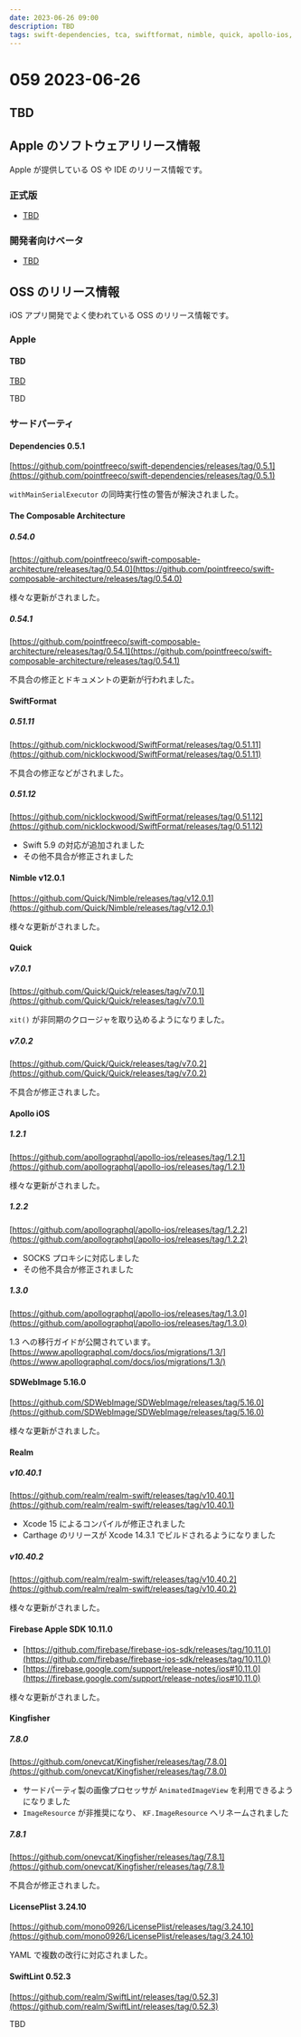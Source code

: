```yaml
---
date: 2023-06-26 09:00
description: TBD
tags: swift-dependencies, tca, swiftformat, nimble, quick, apollo-ios, sdwebimage, realm, firebase, kingfisher, licenseplist, swiftlint
---
```

# 059 2023-06-26

## TBD



## Apple のソフトウェアリリース情報

Apple が提供している OS や IDE のリリース情報です。

### 正式版

- [TBD](TBD)

### 開発者向けベータ

- [TBD](TBD)

## OSS のリリース情報

iOS アプリ開発でよく使われている OSS のリリース情報です。

### Apple

#### TBD

[TBD](TBD)

TBD

### サードパーティ

#### Dependencies 0.5.1

[https://github.com/pointfreeco/swift-dependencies/releases/tag/0.5.1](https://github.com/pointfreeco/swift-dependencies/releases/tag/0.5.1)

`withMainSerialExecutor` の同時実行性の警告が解決されました。

#### The Composable Architecture

##### 0.54.0

[https://github.com/pointfreeco/swift-composable-architecture/releases/tag/0.54.0](https://github.com/pointfreeco/swift-composable-architecture/releases/tag/0.54.0)

様々な更新がされました。

##### 0.54.1

[https://github.com/pointfreeco/swift-composable-architecture/releases/tag/0.54.1](https://github.com/pointfreeco/swift-composable-architecture/releases/tag/0.54.1)

不具合の修正とドキュメントの更新が行われました。

#### SwiftFormat

##### 0.51.11

[https://github.com/nicklockwood/SwiftFormat/releases/tag/0.51.11](https://github.com/nicklockwood/SwiftFormat/releases/tag/0.51.11)

不具合の修正などがされました。

##### 0.51.12

[https://github.com/nicklockwood/SwiftFormat/releases/tag/0.51.12](https://github.com/nicklockwood/SwiftFormat/releases/tag/0.51.12)

- Swift 5.9 の対応が追加されました
- その他不具合が修正されました

#### Nimble v12.0.1

[https://github.com/Quick/Nimble/releases/tag/v12.0.1](https://github.com/Quick/Nimble/releases/tag/v12.0.1)

様々な更新がされました。

#### Quick

##### v7.0.1

[https://github.com/Quick/Quick/releases/tag/v7.0.1](https://github.com/Quick/Quick/releases/tag/v7.0.1)

`xit()` が非同期のクロージャを取り込めるようになりました。

##### v7.0.2

[https://github.com/Quick/Quick/releases/tag/v7.0.2](https://github.com/Quick/Quick/releases/tag/v7.0.2)

不具合が修正されました。

#### Apollo iOS

##### 1.2.1

[https://github.com/apollographql/apollo-ios/releases/tag/1.2.1](https://github.com/apollographql/apollo-ios/releases/tag/1.2.1)

様々な更新がされました。

##### 1.2.2

[https://github.com/apollographql/apollo-ios/releases/tag/1.2.2](https://github.com/apollographql/apollo-ios/releases/tag/1.2.2)

- SOCKS プロキシに対応しました
- その他不具合が修正されました

##### 1.3.0

[https://github.com/apollographql/apollo-ios/releases/tag/1.3.0](https://github.com/apollographql/apollo-ios/releases/tag/1.3.0)

1.3 への移行ガイドが公開されています。  
[https://www.apollographql.com/docs/ios/migrations/1.3/](https://www.apollographql.com/docs/ios/migrations/1.3/)

#### SDWebImage 5.16.0

[https://github.com/SDWebImage/SDWebImage/releases/tag/5.16.0](https://github.com/SDWebImage/SDWebImage/releases/tag/5.16.0)

様々な更新がされました。

#### Realm

##### v10.40.1

[https://github.com/realm/realm-swift/releases/tag/v10.40.1](https://github.com/realm/realm-swift/releases/tag/v10.40.1)

- Xcode 15 によるコンパイルが修正されました
- Carthage のリリースが Xcode 14.3.1 でビルドされるようになりました

##### v10.40.2

[https://github.com/realm/realm-swift/releases/tag/v10.40.2](https://github.com/realm/realm-swift/releases/tag/v10.40.2)

様々な更新がされました。

#### Firebase Apple SDK 10.11.0

- [https://github.com/firebase/firebase-ios-sdk/releases/tag/10.11.0](https://github.com/firebase/firebase-ios-sdk/releases/tag/10.11.0)
- [https://firebase.google.com/support/release-notes/ios#10.11.0](https://firebase.google.com/support/release-notes/ios#10.11.0)

様々な更新がされました。

#### Kingfisher

##### 7.8.0

[https://github.com/onevcat/Kingfisher/releases/tag/7.8.0](https://github.com/onevcat/Kingfisher/releases/tag/7.8.0)

- サードパーティ製の画像プロセッサが `AnimatedImageView` を利用できるようになりました 
- `ImageResource` が非推奨になり、 `KF.ImageResource` へリネームされました

##### 7.8.1

[https://github.com/onevcat/Kingfisher/releases/tag/7.8.1](https://github.com/onevcat/Kingfisher/releases/tag/7.8.1)

不具合が修正されました。

#### LicensePlist 3.24.10

[https://github.com/mono0926/LicensePlist/releases/tag/3.24.10](https://github.com/mono0926/LicensePlist/releases/tag/3.24.10)

YAML で複数の改行に対応されました。

#### SwiftLint 0.52.3

[https://github.com/realm/SwiftLint/releases/tag/0.52.3](https://github.com/realm/SwiftLint/releases/tag/0.52.3)

TBD
